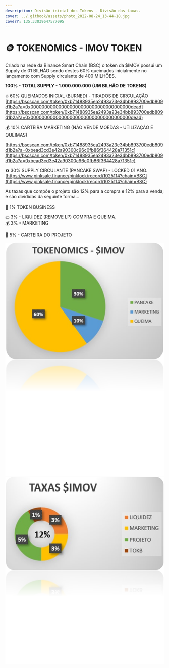 ```yaml
---
description: Divisão inicial dos Tokens - Divisão das taxas.
cover: ../.gitbook/assets/photo_2022-08-24_13-44-18.jpg
coverY: 135.33039647577095
---
```


# 🪙 TOKENOMICS - IMOV TOKEN

Criado na rede da Binance Smart Chain (BSC) o token da $IMOV possui um Supply de 01 BILHÃO sendo destes 60% queimados inicialmente no lançamento com Supply circulante de 400 MILHÕES.&#x20;



**100% - TOTAL SUPPLY - 1.000.000.000 (UM BILHÃO DE TOKENS)**

&#x20;    🔥 60% QUEIMADOS INICIAL (BURNED) - TIRADOS DE CIRCULAÇÃO   [https://bscscan.com/token/0xb71488935ea2493a23e34bb893700edb809d1b2a?a=0x000000000000000000000000000000000000dead](https://bscscan.com/token/0xb71488935ea2493a23e34bb893700edb809d1b2a?a=0x000000000000000000000000000000000000dead)

&#x20;    💰 10% CARTEIRA MARKETING (NÃO VENDE MOEDAS - UTILIZAÇÃO E QUEIMAS)

[https://bscscan.com/token/0xb71488935ea2493a23e34bb893700edb809d1b2a?a=0xbead3cd3e42a90300c96c0fb86f364428a71351c](https://bscscan.com/token/0xb71488935ea2493a23e34bb893700edb809d1b2a?a=0xbead3cd3e42a90300c96c0fb86f364428a71351c)

&#x20;    ♻️ 30% SUPPLY CIRCULANTE (PANCAKE SWAP) - LOCKED 01 ANO. [https://www.pinksale.finance/pinklock/record/1025114?chain=BSC](https://www.pinksale.finance/pinklock/record/1025114?chain=BSC)



As taxas que compõe o projeto são 12% para a compra e 12% para a venda; e são divididas da seguinte forma...\
\
&#x20;    🤝 1% TOKEN BUSINESS

&#x20;    💵 3% - LIQUIDEZ (REMOVE LP) COMPRA E QUEIMA.\
&#x20;    💰  3% - MARKETING

&#x20;    🏦 5% - CARTEIRA DO PROJETO\
\
![](<../.gitbook/assets/image (1) (2).png>)                              <img src="../.gitbook/assets/image (20).png" alt="" data-size="original">
